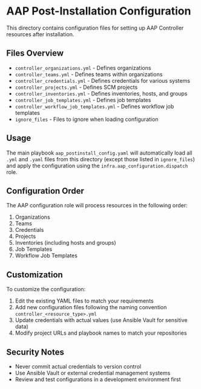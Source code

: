 # AAP Post-Installation Configuration

This directory contains configuration files for setting up AAP Controller resources after installation.

## Files Overview

- `controller_organizations.yml` - Defines organizations
- `controller_teams.yml` - Defines teams within organizations
- `controller_credentials.yml` - Defines credentials for various systems
- `controller_projects.yml` - Defines SCM projects
- `controller_inventories.yml` - Defines inventories, hosts, and groups
- `controller_job_templates.yml` - Defines job templates
- `controller_workflow_job_templates.yml` - Defines workflow job templates
- `ignore_files` - Files to ignore when loading configuration

## Usage

The main playbook `aap_postinstall_config.yaml` will automatically load all `.yml` and `.yaml` files from this directory (except those listed in `ignore_files`) and apply the configuration using the `infra.aap_configuration.dispatch` role.

## Configuration Order

The AAP configuration role will process resources in the following order:
1. Organizations
2. Teams
3. Credentials
4. Projects
5. Inventories (including hosts and groups)
6. Job Templates
7. Workflow Job Templates

## Customization

To customize the configuration:
1. Edit the existing YAML files to match your requirements
2. Add new configuration files following the naming convention `controller_<resource_type>.yml`
3. Update credentials with actual values (use Ansible Vault for sensitive data)
4. Modify project URLs and playbook names to match your repositories

## Security Notes

- Never commit actual credentials to version control
- Use Ansible Vault or external credential management systems
- Review and test configurations in a development environment first
